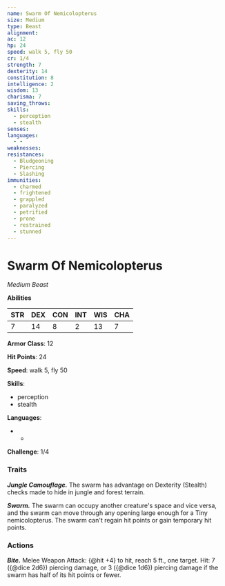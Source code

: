 ```yaml
---
name: Swarm Of Nemicolopterus
size: Medium
type: Beast
alignment: 
ac: 12
hp: 24
speed: walk 5, fly 50
cr: 1/4
strength: 7
dexterity: 14
constitution: 8
intelligence: 2
wisdom: 13
charisma: 7
saving_throws:
skills:
  - perception
  - stealth
senses: 
languages:
  - -
weaknesses:
resistances:
  - Bludgeoning
  - Piercing
  - Slashing
immunities:
  - charmed
  - frightened
  - grappled
  - paralyzed
  - petrified
  - prone
  - restrained
  - stunned
---
```


# Swarm Of Nemicolopterus

*Medium Beast*

**Abilities**

| STR | DEX | CON | INT | WIS | CHA |
| --- | --- | --- | --- | --- | --- |
| 7 | 14 | 8 | 2 | 13 | 7 |

**Armor Class**: 12

**Hit Points**: 24

**Speed**: walk 5, fly 50

**Skills**:
  - perception
  - stealth

**Languages**:
  - -

**Challenge**: 1/4

### Traits
***Jungle Camouflage.*** The swarm has advantage on Dexterity (Stealth) checks made to hide in jungle and forest terrain.

***Swarm.*** The swarm can occupy another creature's space and vice versa, and the swarm can move through any opening large enough for a Tiny nemicolopterus. The swarm can't regain hit points or gain temporary hit points.

### Actions
***Bite.*** Melee Weapon Attack: {@hit +4} to hit, reach 5 ft., one target. Hit: 7 ({@dice 2d6}) piercing damage, or 3 ({@dice 1d6}) piercing damage if the swarm has half of its hit points or fewer.

